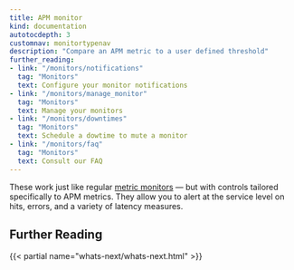 ```yaml
---
title: APM monitor
kind: documentation
autotocdepth: 3
customnav: monitortypenav
description: "Compare an APM metric to a user defined threshold"
further_reading:
- link: "/monitors/notifications"
  tag: "Monitors"
  text: Configure your monitor notifications
- link: "/monitors/manage_monitor"
  tag: "Monitors"
  text: Manage your monitors
- link: "/monitors/downtimes"
  tag: "Monitors"
  text: Schedule a dowtime to mute a monitor
- link: "/monitors/faq"
  tag: "Monitors"
  text: Consult our FAQ
---
```


These work just like regular [metric monitors](/monitors/monitor_types/metric) — but with controls tailored specifically to APM metrics. They allow you to alert at the service level on hits, errors, and a variety of latency measures.

## Further Reading 
{{< partial name="whats-next/whats-next.html" >}}